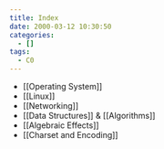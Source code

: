 ```yaml
---
title: Index
date: 2000-03-12 10:30:50
categories:
  - []
tags:
  - C0
---
```


- [[Operating System]]
- [[Linux]]
- [[Networking]]
- [[Data Structures]] & [[Algorithms]]
- [[Algebraic Effects]]
- [[Charset and Encoding]]
